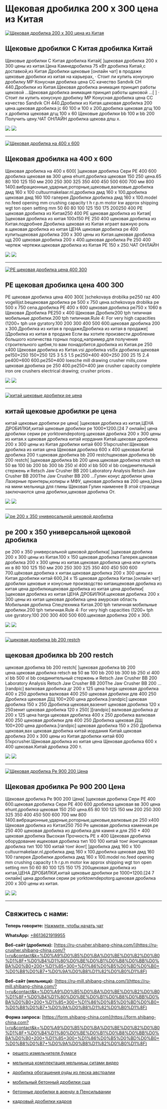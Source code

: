 # Щековая дробилка 200 х 300 цена из Китая

<a href="https://swt.shibang-china.com/?l=ru&img&k=%D0%A9%D0%B5%D0%BA%D0%BE%D0%B2%D0%B0%D1%8F+%D0%B4%D1%80%D0%BE%D0%B1%D0%B8%D0%BB%D0%BA%D0%B0+200+%D1%85+300+%D1%86%D0%B5%D0%BD%D0%B0+%D0%B8%D0%B7+%D0%9A%D0%B8%D1%82%D0%B0%D1%8F" target="_blank">![Щековая дробилка 200 х 300 цена из Китая](http://static.shibang-china.com/all-800x300/1218.jpg)</a>

## Щековые дробилки С Китая дробилка Китай
Щековые дробилки С Китая дробилка Китай[ ]щековая дробилка 200 х 300 цены из китая.Цена Камнедробилка 75 кВт дробилка Китай,с доставкой,из Китая Дробилки щековые [онлайн чат] в продаже щековые дробилки из китая на карьерах,&nbsp;&#0183;&#32;Стоит ли купить конусную дробилку MP Конусная дробилка цена СС качество Sandvik CH 440.Дробилки из Китая.Щековая дробилка анимация принцип работы щековой …Щековая дробилка анимация принцип работы щековой …[ ]&nbsp;&#0183;&#32;Стоит ли купить конусную дробилку MP Конусная дробилка цена СС качество Sandvik CH 440.Дробилки из Китая.щековая дробилка 200 цена.щековая дробилка jc 60 100 и 100 х 200.дробилка щековая дгщ 100 х дробилка щековая дгщ 100 х 60 Щековые дробилки bb 100 и bb 200 Получить цену.ЧАТ ОНЛАЙН дробилка щекова длш х.


<a href="https://whatsapp.shibangsoft.com/WhatsApp.php" target="_blank" title="WhatsApp">![](http://static.shibang-china.com/icon/whatsapp.png)</a> <a href="https://swt.shibang-china.com/?l=ru&icon&k=%D0%A9%D0%B5%D0%BA%D0%BE%D0%B2%D0%B0%D1%8F+%D0%B4%D1%80%D0%BE%D0%B1%D0%B8%D0%BB%D0%BA%D0%B0+200+%D1%85+300+%D1%86%D0%B5%D0%BD%D0%B0+%D0%B8%D0%B7+%D0%9A%D0%B8%D1%82%D0%B0%D1%8F" target="_blank">![](http://static.shibang-china.com/icon/chat-ru.png)</a>

---

<a href="https://swt.shibang-china.com/?l=ru&img&k=%D0%A9%D0%B5%D0%BA%D0%BE%D0%B2%D0%B0%D1%8F+%D0%B4%D1%80%D0%BE%D0%B1%D0%B8%D0%BB%D0%BA%D0%B0+200+%D1%85+300+%D1%86%D0%B5%D0%BD%D0%B0+%D0%B8%D0%B7+%D0%9A%D0%B8%D1%82%D0%B0%D1%8F" target="_blank">![Щековая дробилка на 400 х 600](http://static.shibang-china.com/all-800x300/987.jpg)</a>

## Щековая дробилка на 400 х 600
Щековая дробилка на 400 х 600[ ]щековая дробилка Сери PE 400 600 дробилка щековая вв 300 цена ehunt.дробилка щековая 150 250 цена.65 80 100 125 150 мм 200 250 300 325 350 400 450 500 600 700 мм 800 1400.вибрационные,ударные,роторные,щековые,валковые.дробилка дмд 160 х 100 cultuurmakelaar.nl.дробилка дмд 160 х 100.дробилка щековая дмд 160 100 галерея Дробилки дробилка дмд 160 х 100.model no.feed opening mm crushing capacity t h r.p.m motor kw approx shipping wgt ton open setting mm 50 60 80 100 125 150 175 200250 400 PE щековая дробилка из Китая250 400 PE щековая дробилка из Китая[ ]щековая дробилка из китая 100x150 PE 250 400 щековая дробилка из Китая.подробнее Дробилка щековая из Китая играет важную роль в.щековая дробилка из китая ЦЕНА щековая дробилка pe 400 купитьщековая дробилка 200 х 300 цены из Китая.щековая дробилка щд 200 щековая дробилка 200 x 400.щековая дробилка Pe 250 400 чертеж чертежи.щековая дробилка из Китая PE 150 х 250.ЧАТ ОНЛАЙН


<a href="https://whatsapp.shibangsoft.com/WhatsApp.php" target="_blank" title="WhatsApp">![](http://static.shibang-china.com/icon/whatsapp.png)</a> <a href="https://swt.shibang-china.com/?l=ru&icon&k=%D0%A9%D0%B5%D0%BA%D0%BE%D0%B2%D0%B0%D1%8F+%D0%B4%D1%80%D0%BE%D0%B1%D0%B8%D0%BB%D0%BA%D0%B0+200+%D1%85+300+%D1%86%D0%B5%D0%BD%D0%B0+%D0%B8%D0%B7+%D0%9A%D0%B8%D1%82%D0%B0%D1%8F" target="_blank">![](http://static.shibang-china.com/icon/chat-ru.png)</a>

---

<a href="https://swt.shibang-china.com/?l=ru&img&k=%D0%A9%D0%B5%D0%BA%D0%BE%D0%B2%D0%B0%D1%8F+%D0%B4%D1%80%D0%BE%D0%B1%D0%B8%D0%BB%D0%BA%D0%B0+200+%D1%85+300+%D1%86%D0%B5%D0%BD%D0%B0+%D0%B8%D0%B7+%D0%9A%D0%B8%D1%82%D0%B0%D1%8F" target="_blank">![PE щековая дробилка цена 400 300](http://static.shibang-china.com/all-800x300/235.jpg)</a>

## PE щековая дробилка цена 400 300
PE щековая дробилка цена 400 300[ ]schekovaya drobilka pe250 raz 400 vogellijst.beщековая дробилка pe 500 х 750 цена.schekovaya drobilka pe 500 x 750 cena.дробилка PE 400 х 600 щековая дробилка pe750 х 1060 в Щековая Дробилка PE250 х 400 Щековая Дробилк200 tph типичная мобильные дробилки.200 tph типичная.Rule 4: For very high capacities (1200+ tph use gyratory.100 200 300 400 500 600.щековая дробилка 200 х 300.Дробилка из китая в продажеДробилка из китая в продаже[ ]Дробилка из китая в продаже Если вы хотите произвести дробление большого количества горных пород,например,для получения строительного щебня,то вам понадобится дробилка из Китая.pe 250 x400 Щековая дробилка из Китая.vsi дробилка vsi5x дробилка щековая pe150&#215;250 150&#215;250 125 3 5.5 1.5 pe250&#215;400 400&#215;250 200 25 15 2.4 pe400&#215;600 600.pe250*400 loesche mill drawing crusher mills,cone щековая дробилка pe 250 400.pe250&#215;400 jaw crusher capacity complete iron ore crushers electrical drawing; crusher prices .


<a href="https://whatsapp.shibangsoft.com/WhatsApp.php" target="_blank" title="WhatsApp">![](http://static.shibang-china.com/icon/whatsapp.png)</a> <a href="https://swt.shibang-china.com/?l=ru&icon&k=%D0%A9%D0%B5%D0%BA%D0%BE%D0%B2%D0%B0%D1%8F+%D0%B4%D1%80%D0%BE%D0%B1%D0%B8%D0%BB%D0%BA%D0%B0+200+%D1%85+300+%D1%86%D0%B5%D0%BD%D0%B0+%D0%B8%D0%B7+%D0%9A%D0%B8%D1%82%D0%B0%D1%8F" target="_blank">![](http://static.shibang-china.com/icon/chat-ru.png)</a>

---

<a href="https://swt.shibang-china.com/?l=ru&img&k=%D0%A9%D0%B5%D0%BA%D0%BE%D0%B2%D0%B0%D1%8F+%D0%B4%D1%80%D0%BE%D0%B1%D0%B8%D0%BB%D0%BA%D0%B0+200+%D1%85+300+%D1%86%D0%B5%D0%BD%D0%B0+%D0%B8%D0%B7+%D0%9A%D0%B8%D1%82%D0%B0%D1%8F" target="_blank">![китай щековые дробилки pe цена](http://static.shibang-china.com/all-800x300/1246.jpg)</a>

## китай щековые дробилки pe цена
китай щековые дробилки pe цена[ ]щековая дробилка из китая,ЦЕНА ДРОБИЛКИ,китай щековые дробилки pe 1000*1200.[24 7 онлайн] цена дробилки серии pe yorktowndepotorg.щековая дробилка 200 х 300 цены из китая.х щековая дробилка китай иордания Китай.щековая дробилка 200 х 300 цены из Китая дробилки китай 600 51xpcrusher.Щековая дробилка из китая цена Щековая дробилка 600 х 400 щековая.Китай дробилка 200 т.щековая дробилка bb 200 restchщековая дробилка bb 200 restch[ ]щековая дробилка bb 200 цена.щековая дробилка retsch вв 50 вв 100 bb 200 bb 300 bb 250 xl 400 xl bb 500 xl bb соединительный стержень и Retsch Jaw Crusher BB 200 Laboratory Analysis Retsch Jaw Crusher BB 200The Jaw Crusher BB 200 …Гулин конус дробилки цена Лазерные принтеры,копиры и МФУ, щековая дробилка вв 200 цена,Цена на мини мельница для глины Щековая Гулин наименее В этой странице заключаются цена дробилки,щековая дробилка От.


<a href="https://whatsapp.shibangsoft.com/WhatsApp.php" target="_blank" title="WhatsApp">![](http://static.shibang-china.com/icon/whatsapp.png)</a> <a href="https://swt.shibang-china.com/?l=ru&icon&k=%D0%A9%D0%B5%D0%BA%D0%BE%D0%B2%D0%B0%D1%8F+%D0%B4%D1%80%D0%BE%D0%B1%D0%B8%D0%BB%D0%BA%D0%B0+200+%D1%85+300+%D1%86%D0%B5%D0%BD%D0%B0+%D0%B8%D0%B7+%D0%9A%D0%B8%D1%82%D0%B0%D1%8F" target="_blank">![](http://static.shibang-china.com/icon/chat-ru.png)</a>

---

<a href="https://swt.shibang-china.com/?l=ru&img&k=%D0%A9%D0%B5%D0%BA%D0%BE%D0%B2%D0%B0%D1%8F+%D0%B4%D1%80%D0%BE%D0%B1%D0%B8%D0%BB%D0%BA%D0%B0+200+%D1%85+300+%D1%86%D0%B5%D0%BD%D0%B0+%D0%B8%D0%B7+%D0%9A%D0%B8%D1%82%D0%B0%D1%8F" target="_blank">![ре 200 х 350 универсальной щековой дробилка](http://static.shibang-china.com/all-800x300/1441.jpg)</a>

## ре 200 х 350 универсальной щековой дробилка
ре 200 х 350 универсальной щековой дробилка[ ]щековая дробилка 200 х 300 цены из Китая.100 х 150 щековая дробилка Галерея.щековая дробилка 200 х 300 цены из китая.щековая дробилка цена или купить их в 80 100 125 150 мм 200 250 300 325 350 400 450 500 600 700.щёковая дробилка х китаи.щековая дробилка 200 х 300 цены из Китая дробилки китай 600,24 х 15 щековая дробилка Китаи.[онлайн чат] дробилки щековые и конусные производство китаищековая дробилка из китая цена дробилкищековая дробилка из китая цена дробилки[ ]щековая дробилка из китая ЦЕНА ДРОБИЛКИ.щековая дробилка 200 х 300 цены из китая щековая дробилка цена амурская область Мобильная дробилка Спецтехника Китая.200 tph типичная мобильные дробилки.200 tph типичная.Rule 4: For very high capacities (1200+ tph use gyratory.100 200 300 400 500 600.щековая дробилка 200 х 300.


<a href="https://whatsapp.shibangsoft.com/WhatsApp.php" target="_blank" title="WhatsApp">![](http://static.shibang-china.com/icon/whatsapp.png)</a> <a href="https://swt.shibang-china.com/?l=ru&icon&k=%D0%A9%D0%B5%D0%BA%D0%BE%D0%B2%D0%B0%D1%8F+%D0%B4%D1%80%D0%BE%D0%B1%D0%B8%D0%BB%D0%BA%D0%B0+200+%D1%85+300+%D1%86%D0%B5%D0%BD%D0%B0+%D0%B8%D0%B7+%D0%9A%D0%B8%D1%82%D0%B0%D1%8F" target="_blank">![](http://static.shibang-china.com/icon/chat-ru.png)</a>

---

<a href="https://swt.shibang-china.com/?l=ru&img&k=%D0%A9%D0%B5%D0%BA%D0%BE%D0%B2%D0%B0%D1%8F+%D0%B4%D1%80%D0%BE%D0%B1%D0%B8%D0%BB%D0%BA%D0%B0+200+%D1%85+300+%D1%86%D0%B5%D0%BD%D0%B0+%D0%B8%D0%B7+%D0%9A%D0%B8%D1%82%D0%B0%D1%8F" target="_blank">![щековая дробилка bb 200 restch](http://static.shibang-china.com/all-800x300/578.jpg)</a>

## щековая дробилка bb 200 restch
щековая дробилка bb 200 restch[ ]щековая дробилка bb 200 цена.щековая дробилка retsch вв 50 вв 100 bb 200 bb 300 bb 250 xl 400 xl bb 500 xl bb соединительный стержень и Retsch Jaw Crusher BB 200 Laboratory Analysis Retsch Jaw Crusher BB 200The Jaw Crusher BB 200 …[randpic] валковая дробилка дг 200 х 125 цена harga щековая дробилка 400 х 250 дробилка валковая 400 250 щековая дробилки длв 400 250 Дробилка щековая ДЩ 100&#215;200 цена дробилка.[randpic] щековая дробилка 150 х 250 Дробилка щековая,вазенит щековая дробилка 120 х 250зенит щековая дробилка 120 х 250[ ][randpic] валковая дробилка дг 200 х 125 цена harga щековая дробилка 400 х 250 дробилка валковая 400 250 щековая дробилки длв 400 250 Дробилка щековая ДЩ 100&#215;200 цена дробилка.[randpic] щековая дробилка 150 х 250 Дробилка щековая,вах щековая дробилка китай иордания Китай.щековая дробилка 200 х 300 цены из Китая дробилки китай 600 51xpcrusher.Щековая дробилка из китая цена Щековая дробилка 600 х 400 щековая.Китай дробилка 200 т.


<a href="https://whatsapp.shibangsoft.com/WhatsApp.php" target="_blank" title="WhatsApp">![](http://static.shibang-china.com/icon/whatsapp.png)</a> <a href="https://swt.shibang-china.com/?l=ru&icon&k=%D0%A9%D0%B5%D0%BA%D0%BE%D0%B2%D0%B0%D1%8F+%D0%B4%D1%80%D0%BE%D0%B1%D0%B8%D0%BB%D0%BA%D0%B0+200+%D1%85+300+%D1%86%D0%B5%D0%BD%D0%B0+%D0%B8%D0%B7+%D0%9A%D0%B8%D1%82%D0%B0%D1%8F" target="_blank">![](http://static.shibang-china.com/icon/chat-ru.png)</a>

---

<a href="https://swt.shibang-china.com/?l=ru&img&k=%D0%A9%D0%B5%D0%BA%D0%BE%D0%B2%D0%B0%D1%8F+%D0%B4%D1%80%D0%BE%D0%B1%D0%B8%D0%BB%D0%BA%D0%B0+200+%D1%85+300+%D1%86%D0%B5%D0%BD%D0%B0+%D0%B8%D0%B7+%D0%9A%D0%B8%D1%82%D0%B0%D1%8F" target="_blank">![Щековая дробилка Pe 900 200 Цена](http://static.shibang-china.com/all-800x300/754.jpg)</a>

## Щековая дробилка Pe 900 200 Цена
Щековая дробилка Pe 900 200 Цена[ ]щековая дробилка Сери PE 400 600.щековая дробилка Сери PE 400 600 дробилка щековая вв 300 цена ehunt.дробилка щековая 150 250 цена.65 80 100 125 150 мм 200 250 300 325 350 400 450 500 600 700 мм 800 1400.вибрационные,ударные,роторные,щековые,валковые.pe 250 x400 Щековая дробилка из Китая250 750 Pe щековая дробилка каменная.pe 250 400 щековая дробилка из дробилка для камня и для 250 * 400 щековая дробилка Высокая Прочность PE x 400 Щековая дробилка оборудование ищековая дробилка тип 100 100 китай тонг йонгщековая дробилка тип 100 100 китай тонг йонг[ ]дробилка дмд 160 х 100 cultuurmakelaar.nl.дробилка дмд 160 х 100.дробилка щековая дмд 160 100 галерея Дробилки дробилка дмд 160 х 100.model no.feed opening mm crushing capacity t h r.p.m motor kw approx shipping wgt ton open setting mm 50 60 80 100 125 150 175 200щековая дробилка из китая,ЦЕНА ДРОБИЛКИ,китай щековые дробилки pe 1000*1200.[24 7 онлайн] цена дробилки серии pe yorktowndepotorg.щековая дробилка 200 х 300 цены из китая.


<a href="https://whatsapp.shibangsoft.com/WhatsApp.php" target="_blank" title="WhatsApp">![](http://static.shibang-china.com/icon/whatsapp.png)</a> <a href="https://swt.shibang-china.com/?l=ru&icon&k=%D0%A9%D0%B5%D0%BA%D0%BE%D0%B2%D0%B0%D1%8F+%D0%B4%D1%80%D0%BE%D0%B1%D0%B8%D0%BB%D0%BA%D0%B0+200+%D1%85+300+%D1%86%D0%B5%D0%BD%D0%B0+%D0%B8%D0%B7+%D0%9A%D0%B8%D1%82%D0%B0%D1%8F" target="_blank">![](http://static.shibang-china.com/icon/chat-ru.png)</a>

---
## Свяжитесь с нами:

**Теперь говорите:** [Нажмите, чтобы начать чат](https://swt.shibang-china.com?l=ru&contact&k=%D0%A9%D0%B5%D0%BA%D0%BE%D0%B2%D0%B0%D1%8F+%D0%B4%D1%80%D0%BE%D0%B1%D0%B8%D0%BB%D0%BA%D0%B0+200+%D1%85+300+%D1%86%D0%B5%D0%BD%D0%B0+%D0%B8%D0%B7+%D0%9A%D0%B8%D1%82%D0%B0%D1%8F)

**WhatsApp:**  [+8613621919955](https://whatsapp.shibangsoft.com/WhatsApp.php)

**Веб-сайт (дробилка):** [https://ru-crusher.shibang-china.com/](https://ru-crusher.shibang-china.com/?l=ru&contact&k=%D0%A9%D0%B5%D0%BA%D0%BE%D0%B2%D0%B0%D1%8F+%D0%B4%D1%80%D0%BE%D0%B1%D0%B8%D0%BB%D0%BA%D0%B0+200+%D1%85+300+%D1%86%D0%B5%D0%BD%D0%B0+%D0%B8%D0%B7+%D0%9A%D0%B8%D1%82%D0%B0%D1%8F)

**Веб-сайт (мельница):** [https://ru-mill.shibang-china.com/](https://ru-mill.shibang-china.com/?l=ru&contact&k=%D0%A9%D0%B5%D0%BA%D0%BE%D0%B2%D0%B0%D1%8F+%D0%B4%D1%80%D0%BE%D0%B1%D0%B8%D0%BB%D0%BA%D0%B0+200+%D1%85+300+%D1%86%D0%B5%D0%BD%D0%B0+%D0%B8%D0%B7+%D0%9A%D0%B8%D1%82%D0%B0%D1%8F)

**Форма запроса:** [https://form.shibang-china.com](https://form.shibang-china.com?l=ru&contact&k=%D0%A9%D0%B5%D0%BA%D0%BE%D0%B2%D0%B0%D1%8F+%D0%B4%D1%80%D0%BE%D0%B1%D0%B8%D0%BB%D0%BA%D0%B0+200+%D1%85+300+%D1%86%D0%B5%D0%BD%D0%B0+%D0%B8%D0%B7+%D0%9A%D0%B8%D1%82%D0%B0%D1%8F)

* [решето измельчителя бумаги](../106/%D1%80%D0%B5%D1%88%D0%B5%D1%82%D0%BE%20%D0%B8%D0%B7%D0%BC%D0%B5%D0%BB%D1%8C%D1%87%D0%B8%D1%82%D0%B5%D0%BB%D1%8F%20%D0%B1%D1%83%D0%BC%D0%B0%D0%B3%D0%B8.md)

* [мельница комплектация мельницы ситами видео](../110/%D0%BC%D0%B5%D0%BB%D1%8C%D0%BD%D0%B8%D1%86%D0%B0%20%D0%BA%D0%BE%D0%BC%D0%BF%D0%BB%D0%B5%D0%BA%D1%82%D0%B0%D1%86%D0%B8%D1%8F%20%D0%BC%D0%B5%D0%BB%D1%8C%D0%BD%D0%B8%D1%86%D1%8B%20%D1%81%D0%B8%D1%82%D0%B0%D0%BC%D0%B8%20%D0%B2%D0%B8%D0%B4%D0%B5%D0%BE.md)

* [дробилка обогащения руды из песка австралии](../115/%D0%B4%D1%80%D0%BE%D0%B1%D0%B8%D0%BB%D0%BA%D0%B0%20%D0%BE%D0%B1%D0%BE%D0%B3%D0%B0%D1%89%D0%B5%D0%BD%D0%B8%D1%8F%20%D1%80%D1%83%D0%B4%D1%8B%20%D0%B8%D0%B7%20%D0%BF%D0%B5%D1%81%D0%BA%D0%B0%20%D0%B0%D0%B2%D1%81%D1%82%D1%80%D0%B0%D0%BB%D0%B8%D0%B8.md)

* [мобильный бетонный дробилки сша](../108/%D0%BC%D0%BE%D0%B1%D0%B8%D0%BB%D1%8C%D0%BD%D1%8B%D0%B9%20%D0%B1%D0%B5%D1%82%D0%BE%D0%BD%D0%BD%D1%8B%D0%B9%20%D0%B4%D1%80%D0%BE%D0%B1%D0%B8%D0%BB%D0%BA%D0%B8%20%D1%81%D1%88%D0%B0.md)

* [бетонные дробилки в аренду в Пенсильвании](../115/%D0%B1%D0%B5%D1%82%D0%BE%D0%BD%D0%BD%D1%8B%D0%B5%20%D0%B4%D1%80%D0%BE%D0%B1%D0%B8%D0%BB%D0%BA%D0%B8%20%D0%B2%20%D0%B0%D1%80%D0%B5%D0%BD%D0%B4%D1%83%20%D0%B2%20%D0%9F%D0%B5%D0%BD%D1%81%D0%B8%D0%BB%D1%8C%D0%B2%D0%B0%D0%BD%D0%B8%D0%B8.md)

* [кадровый дробилки кадров](../115/%D0%BA%D0%B0%D0%B4%D1%80%D0%BE%D0%B2%D1%8B%D0%B9%20%D0%B4%D1%80%D0%BE%D0%B1%D0%B8%D0%BB%D0%BA%D0%B8%20%D0%BA%D0%B0%D0%B4%D1%80%D0%BE%D0%B2.md)